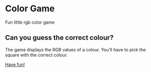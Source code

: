# Color Game
Fun little rgb color game

## Can you guess the correct colour?
The game displays the RGB values of a colour.
You'll have to pick the square with the correct colour.

[Have fun!](https://andypieters.github.io/color-game)